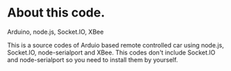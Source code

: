 About this code.
==================

Arduino, node.js, Socket.IO, XBee


This is a source codes of Arduio based remote controlled car using node.js, Socket.IO, node-serialport and XBee. 
This codes don't include Socket.IO and node-serialport so you need to install them by yourself. 
